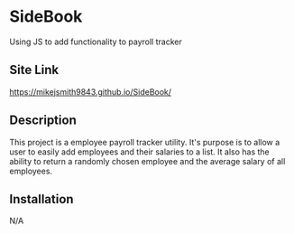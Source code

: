 # SideBook
Using JS to add functionality to payroll tracker


## Site Link
https://mikejsmith9843.github.io/SideBook/

## Description
This project is a employee payroll tracker utility. It's purpose is to allow a user to easily add employees and their salaries to a list. It also has the ability to return a randomly chosen employee and the average salary of all employees.

## Installation
N/A

